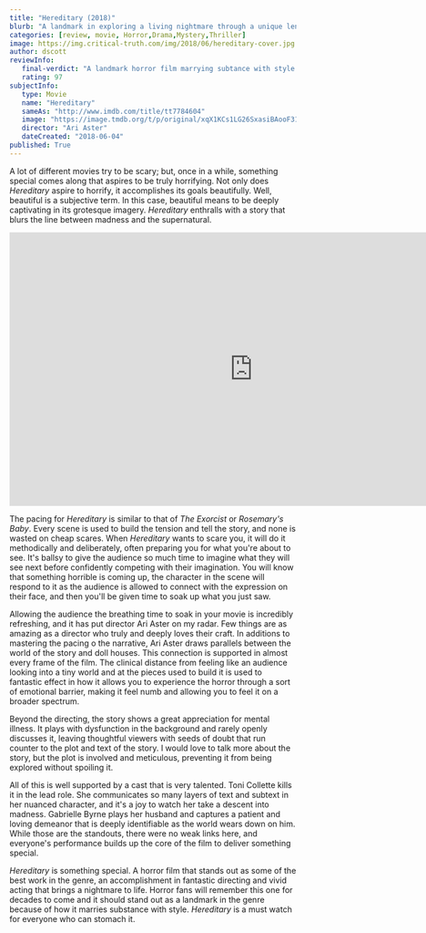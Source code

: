 ```yaml
---
title: "Hereditary (2018)"
blurb: "A landmark in exploring a living nightmare through a unique lens."
categories: [review, movie, Horror,Drama,Mystery,Thriller]
image: https://img.critical-truth.com/img/2018/06/hereditary-cover.jpg
author: dscott
reviewInfo:
   final-verdict: "A landmark horror film marrying subtance with style that is a must watch for anyone who can stomach it."
   rating: 97
subjectInfo:
   type: Movie
   name: "Hereditary"
   sameAs: "http://www.imdb.com/title/tt7784604"
   image: "https://image.tmdb.org/t/p/original/xqX1KCs1LG26SxasiBAooF311OR.jpg"
   director: "Ari Aster"
   dateCreated: "2018-06-04"
published: True
---
```



A lot of different movies try to be scary; but, once in a while, something special comes along that aspires to be truly horrifying. Not only does *Hereditary* aspire to horrify, it accomplishes its goals beautifully. Well, beautiful is a subjective term. In this case, beautiful means to be deeply captivating in its grotesque imagery. *Hereditary* enthralls with a story that blurs the line between madness and the supernatural.

<div class="videoWrapper">
    <iframe width="853" height="480" src="https://www.youtube.com/embed/V6wWKNij_1M" frameborder="0" allowfullscreen></iframe>
</div>

The pacing for *Hereditary* is similar to that of *The Exorcist* or *Rosemary's Baby*. Every scene is used to build the tension and tell the story, and none is wasted on cheap scares. When *Hereditary* wants to scare you, it will do it methodically and deliberately, often preparing you for what you're about to see. It's ballsy to give the audience so much time to imagine what they will see next before confidently competing with their imagination. You will know that something horrible is coming up, the character in the scene will respond to it as the audience is allowed to connect with the expression on their face, and then you'll be given time to soak up what you just saw. 

Allowing the audience the breathing time to soak in your movie is incredibly refreshing, and it has put director Ari Aster on my radar.  Few things are as amazing as a director who truly and deeply loves their craft. In additions to mastering the pacing o the narrative, Ari Aster draws parallels between the world of the story and doll houses. This connection is supported in almost every frame of the film. The clinical distance from feeling like an audience looking into a tiny world and at the pieces used to build it is used to fantastic effect in how it allows you to experience the horror through a sort of emotional barrier, making it feel numb and allowing you to feel it on a broader spectrum. 

Beyond the directing, the story shows a great appreciation for mental illness. It plays with dysfunction in the background and rarely openly discusses it, leaving thoughtful viewers with seeds of doubt that run counter to the plot and text of the story. I would love to talk more about the story, but the plot is involved and meticulous, preventing it from being explored without spoiling it. 

All of this is well supported by a cast that is very talented. Toni Collette kills it in the lead role. She communicates so many layers of text and subtext in her nuanced character, and it's a joy to watch her take a descent into madness. Gabrielle Byrne plays her husband and captures a patient and loving demeanor that is deeply identifiable as the world wears down on him. While those are the standouts, there were no weak links here, and everyone's performance builds up the core of the film to deliver something special.

*Hereditary* is something special. A horror film that stands out as some of the best work in the genre, an accomplishment in fantastic directing and vivid acting that brings a nightmare to life. Horror fans will remember this one for decades to come and it should stand out as a landmark in the genre because of how it marries substance with style. *Hereditary* is a must watch for everyone who can stomach it.
